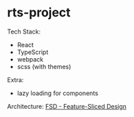 # rts-project

Tech Stack:
- React
- TypeScript
- webpack
- scss (with themes)

Extra:
- lazy loading for components


Architecture: [FSD - Feature-Sliced Design](https://feature-sliced.design/)
